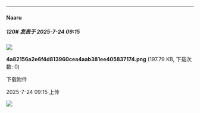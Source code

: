 ﻿
*****

####  Naaru  
##### 120#       发表于 2025-7-24 09:15

<img src="https://img.stage1st.com/forum/202507/24/091502c9viv331k9bbvbji.png" referrerpolicy="no-referrer">

<strong>4a82156a2e6f4d813960cea4aab381ee405837174.png</strong> (197.79 KB, 下载次数: 0)

下载附件

2025-7-24 09:15 上传

<img src="https://static.stage1st.com/image/smiley/face2017/049.png" referrerpolicy="no-referrer">

